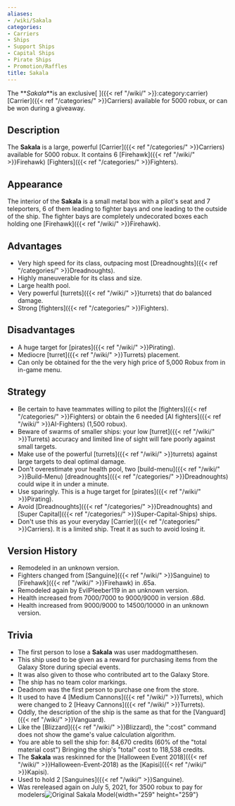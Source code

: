 ```yaml
---
aliases:
- /wiki/Sakala
categories:
- Carriers
- Ships
- Support Ships
- Capital Ships
- Pirate Ships
- Promotion/Raffles
title: Sakala
---
```


The **_Sakala_**is an exclusive[ ]({{< ref "/wiki/" >}}:category:carrier)[Carrier]({{< ref "/categories/" >}}Carriers) available for 5000 robux, or can be won during a giveaway.

## Description

The **Sakala** is a large, powerful [Carrier]({{< ref "/categories/" >}}Carriers) available for 5000 robux. It contains 6 [Firehawk]({{< ref "/wiki/" >}}Firehawk) [Fighters]({{< ref "/categories/" >}}Fighters).

## Appearance

The interior of the **Sakala** is a small metal box with a pilot's seat and 7 teleporters, 6 of them leading to fighter bays and one leading to the outside of the ship. The fighter bays are completely undecorated boxes each holding one [Firehawk]({{< ref "/wiki/" >}}Firehawk).

## Advantages

- Very high speed for its class, outpacing most [Dreadnoughts]({{< ref "/categories/" >}}Dreadnoughts).
- Highly maneuverable for its class and size.
- Large health pool.
- Very powerful [turrets]({{< ref "/wiki/" >}}turrets) that do balanced damage.
- Strong [fighters]({{< ref "/categories/" >}}Fighters).

## Disadvantages

- A huge target for [pirates]({{< ref "/wiki/" >}}Pirating).
- Mediocre [turret]({{< ref "/wiki/" >}}Turrets) placement.
- Can only be obtained for the the very high price of 5,000 Robux from in in-game menu.

## Strategy

- Be certain to have teammates willing to pilot the [fighters]({{< ref "/categories/" >}}Fighters) or obtain the 6 needed [AI fighters]({{< ref "/wiki/" >}}AI-Fighters) (1,500 robux).
- Beware of swarms of smaller ships: your low [turret]({{< ref "/wiki/" >}}Turrets) accuracy and limited line of sight will fare poorly against small targets.
- Make use of the powerful [turrets]({{< ref "/wiki/" >}}turrets) against large targets to deal optimal damage.
- Don't overestimate your health pool, two [build-menu]({{< ref "/wiki/" >}}Build-Menu) [dreadnoughts]({{< ref "/categories/" >}}Dreadnoughts) could wipe it in under a minute.
- Use sparingly. This is a huge target for [pirates]({{< ref "/wiki/" >}}Pirating).
- Avoid [Dreadnoughts]({{< ref "/categories/" >}}Dreadnoughts) and [Super Capital]({{< ref "/categories/" >}}Super-Capital-Ships) ships.
- Don't use this as your everyday [Carrier]({{< ref "/categories/" >}}Carriers). It is a limited ship. Treat it as such to avoid losing it.

## Version History 

- Remodeled in an unknown version.
- Fighters changed from [Sanguine]({{< ref "/wiki/" >}}Sanguine) to [Firehawk]({{< ref "/wiki/" >}}Firehawk) in .65a.
- Remodeled again by EvilPleeber119 in an unknown version.
- Health increased from 7000/7000 to 9000/9000 in version .68d.
- Health increased from 9000/9000 to 14500/10000 in an unknown version.

## Trivia

- The first person to lose a **Sakala** was user maddogmatthesen.
- This ship used to be given as a reward for purchasing items from the Galaxy Store during special events.
- It was also given to those who contributed art to the Galaxy Store.
- The ship has no team color markings.
- Deadnom was the first person to purchase one from the store.
- It used to have 4 [Medium Cannons]({{< ref "/wiki/" >}}Turrets), which were changed to 2 [Heavy Cannons]({{< ref "/wiki/" >}}Turrets).
- Oddly, the description of the ship is the same as that for the [Vanguard]({{< ref "/wiki/" >}}Vanguard).
- Like the [Blizzard]({{< ref "/wiki/" >}}Blizzard), the ":cost" command does not show the game's value calculation algorithm.
- You are able to sell the ship for: 84,670 credits (60% of the "total material cost") Bringing the ship's "total" cost to 118,538 credits.
- The **Sakala** was reskinned for the [Halloween Event 2018]({{< ref "/wiki/" >}}Halloween-Event-2018) as the [Kapisi]({{< ref "/wiki/" >}}Kapisi).
- Used to hold 2 [Sanguines]({{< ref "/wiki/" >}}Sanguine).
- Was rereleased again on July 5, 2021, for 3500 robux to pay for modelers![Original Sakala
Model](Sakala.png "Original Sakala Model"){width="259" height="259"}